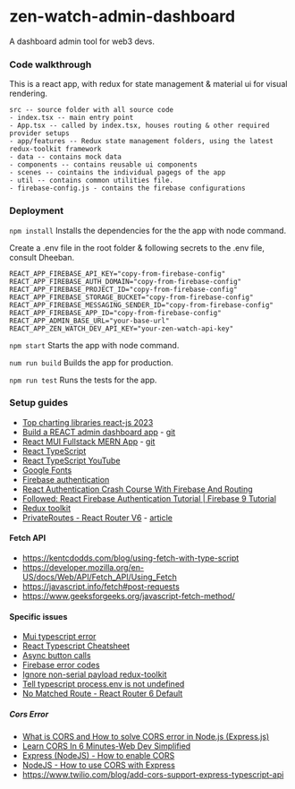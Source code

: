 # zen-watch-admin-dashboard
A dashboard admin tool for web3 devs.

### Code walkthrough
This is a react app, with redux for state management & material ui for visual rendering.

```
src -- source folder with all source code
- index.tsx -- main entry point
- App.tsx -- called by index.tsx, houses routing & other required provider setups
- app/features -- Redux state management folders, using the latest redux-toolkit framework
- data -- contains mock data
- components -- contains reusable ui components
- scenes -- cointains the individual pagegs of the app
- util -- contains common utilities file.
- firebase-config.js - contains the firebase configurations
```

### Deployment
``` npm install ```
Installs the dependencies for the the app with node command.

Create a .env file in the root folder & following secrets to the .env file, consult Dheeban.
```
REACT_APP_FIREBASE_API_KEY="copy-from-firebase-config"
REACT_APP_FIREBASE_AUTH_DOMAIN="copy-from-firebase-config"
REACT_APP_FIREBASE_PROJECT_ID="copy-from-firebase-config"
REACT_APP_FIREBASE_STORAGE_BUCKET="copy-from-firebase-config"
REACT_APP_FIREBASE_MESSAGING_SENDER_ID="copy-from-firebase-config"
REACT_APP_FIREBASE_APP_ID="copy-from-firebase-config"
REACT_APP_ADMIN_BASE_URL="your-base-url"
REACT_APP_ZEN_WATCH_DEV_API_KEY="your-zen-watch-api-key"
```

``` npm start ```
Starts the app with node command.

``` num run build ```
Builds the app for production.

``` npm run test ```
Runs the tests for the app.


### Setup guides
* [Top charting libraries react-js 2023](https://technostacks.com/blog/react-chart-libraries/)
* [Build a REACT admin dashboard app](https://www.youtube.com/watch?v=wYpCWwD1oz0) - [git](https://github.com/ed-roh/react-admin-dashboard)
* [React MUI Fullstack MERN App](https://www.youtube.com/watch?v=K8YELRmUb5o) - [git](https://github.com/ed-roh/mern-social-media)
* [React TypeScript](https://create-react-app.dev/docs/adding-typescript/)
* [React TypeScript YouTube](https://builtin.com/software-engineering-perspectives/create-react-app-typescript)
* [Google Fonts](https://fonts.google.com/)
* [Firebase authentication](https://www.youtube.com/watch?v=unr4s3jd9qA)
* [React Authentication Crash Course With Firebase And Routing](https://www.youtube.com/watch?v=PKwu15ldZ7k)
* [Followed: React Firebase Authentication Tutorial | Firebase 9 Tutorial](https://www.youtube.com/watch?v=9bXhf_TELP4)
* [Redux toolkit](https://www.youtube.com/watch?v=9zySeP5vH9c)
* [PrivateRoutes - React Router V6](https://www.youtube.com/watch?v=2k8NleFjG7I) - [article](https://medium.com/@dennisivy/creating-protected-routes-with-react-router-v6-2c4bbaf7bc1c)

#### Fetch API
* https://kentcdodds.com/blog/using-fetch-with-type-script
* https://developer.mozilla.org/en-US/docs/Web/API/Fetch_API/Using_Fetch
* https://javascript.info/fetch#post-requests
* https://www.geeksforgeeks.org/javascript-fetch-method/

#### Specific issues
* [Mui typescript error](https://stackoverflow.com/questions/74236131/toggling-colour-mode-when-using-react-context-and-materialui)
* [React Typescript Cheatsheet](https://react-typescript-cheatsheet.netlify.app/docs/advanced/patterns_by_usecase/)
* [Async button calls](https://stackoverflow.com/questions/54779318/can-async-functions-be-called-in-onclick-in-button-react)
* [Firebase error codes](https://stackoverflow.com/questions/39152004/where-can-i-find-a-list-of-all-error-codes-and-messages-for-firebase-authenticat)
* [Ignore non-serial payload redux-toolkit](https://redux-toolkit.js.org/usage/usage-guide#working-with-non-serializable-data)
* [Tell typescript process.env is not undefined](https://stackoverflow.com/questions/49817290/how-to-tell-typescript-that-process-is-not-undefined)
* [No Matched Route - React Router 6 Default](https://www.youtube.com/watch?v=5AFzz-aAdfE)

##### Cors Error
* [What is CORS and How to solve CORS error in Node.js (Express.js)](https://www.youtube.com/watch?v=OX-9oOcPDfE)
* [Learn CORS In 6 Minutes-Web Dev Simplified](https://www.youtube.com/watch?v=PNtFSVU-YTI)
* [Express (NodeJS) - How to enable CORS](https://www.youtube.com/watch?v=zDqwbiCyur8)
* [NodeJS - How to use CORS with Express](https://www.youtube.com/watch?v=XHNn0ToXovA)
* https://www.twilio.com/blog/add-cors-support-express-typescript-api


